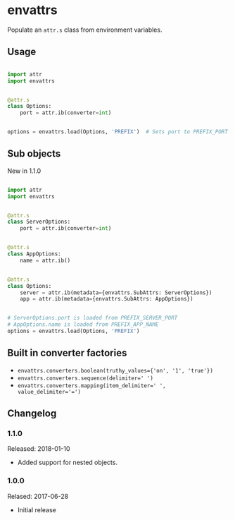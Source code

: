 # envattrs

Populate an `attr.s` class from environment variables.

## Usage


```python

import attr
import envattrs


@attr.s
class Options:
    port = attr.ib(converter=int)


options = envattrs.load(Options, 'PREFIX')  # Sets port to PREFIX_PORT env variable
```

## Sub objects

New in 1.1.0

```python

import attr
import envattrs


@attr.s
class ServerOptions:
    port = attr.ib(converter=int)


@attr.s
class AppOptions:
    name = attr.ib()


@attr.s
class Options:
    server = attr.ib(metadata={envattrs.SubAttrs: ServerOptions})
    app = attr.ib(metadata={envattrs.SubAttrs: AppOptions})


# ServerOptions.port is loaded from PREFIX_SERVER_PORT
# AppOptions.name is loaded from PREFIX_APP_NAME
options = envattrs.load(Options, 'PREFIX')
```


## Built in converter factories


* `envattrs.converters.boolean(truthy_values={'on', '1', 'true'})`
* `envattrs.converters.sequence(delimiter=' ')`
* `envattrs.converters.mapping(item_delimiter=' ', value_delimiter='=')`


## Changelog

### 1.1.0

Released: 2018-01-10

* Added support for nested objects.

### 1.0.0

Relased: 2017-06-28

* Initial release
